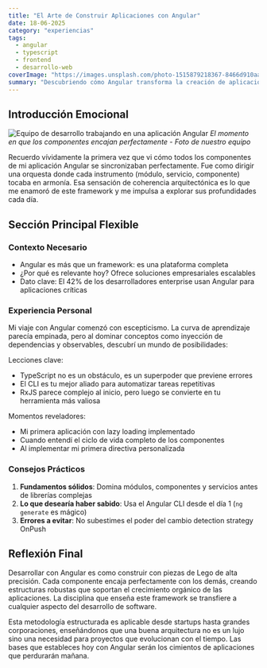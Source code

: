 ```yaml
---
title: "El Arte de Construir Aplicaciones con Angular"
date: 18-06-2025
category: "experiencias"
tags: 
  - angular
  - typescript
  - frontend
  - desarrollo-web
coverImage: "https://images.unsplash.com/photo-1515879218367-8466d910aaa4?w=800&h=400&fit=crop"
summary: "Descubriendo cómo Angular transforma la creación de aplicaciones web complejas en una experiencia estructurada y eficiente"
---
```


## Introducción Emocional
![Equipo de desarrollo trabajando en una aplicación Angular](https://images.unsplash.com/photo-1555066931-4365d14bab8c?w=800&h=400&fit=crop)
*El momento en que los componentes encajan perfectamente - Foto de nuestro equipo*

Recuerdo vívidamente la primera vez que vi cómo todos los componentes de mi aplicación Angular se sincronizaban perfectamente. Fue como dirigir una orquesta donde cada instrumento (módulo, servicio, componente) tocaba en armonía. Esa sensación de coherencia arquitectónica es lo que me enamoró de este framework y me impulsa a explorar sus profundidades cada día.

## Sección Principal Flexible
### Contexto Necesario
- Angular es más que un framework: es una plataforma completa
- ¿Por qué es relevante hoy? Ofrece soluciones empresariales escalables
- Dato clave: El 42% de los desarrolladores enterprise usan Angular para aplicaciones críticas

### Experiencia Personal
Mi viaje con Angular comenzó con escepticismo. La curva de aprendizaje parecía empinada, pero al dominar conceptos como inyección de dependencias y observables, descubrí un mundo de posibilidades:

Lecciones clave:
- TypeScript no es un obstáculo, es un superpoder que previene errores
- El CLI es tu mejor aliado para automatizar tareas repetitivas
- RxJS parece complejo al inicio, pero luego se convierte en tu herramienta más valiosa

Momentos reveladores:
- Mi primera aplicación con lazy loading implementado
- Cuando entendí el ciclo de vida completo de los componentes
- Al implementar mi primera directiva personalizada

### Consejos Prácticos
1. **Fundamentos sólidos**: Domina módulos, componentes y servicios antes de librerías complejas
2. **Lo que desearía haber sabido**: Usa el Angular CLI desde el día 1 (`ng generate` es mágico)
3. **Errores a evitar**: No subestimes el poder del cambio detection strategy OnPush

## Reflexión Final
Desarrollar con Angular es como construir con piezas de Lego de alta precisión. Cada componente encaja perfectamente con los demás, creando estructuras robustas que soportan el crecimiento orgánico de las aplicaciones. La disciplina que enseña este framework se transfiere a cualquier aspecto del desarrollo de software.

Esta metodología estructurada es aplicable desde startups hasta grandes corporaciones, enseñándonos que una buena arquitectura no es un lujo sino una necesidad para proyectos que evolucionan con el tiempo. Las bases que estableces hoy con Angular serán los cimientos de aplicaciones que perdurarán mañana.